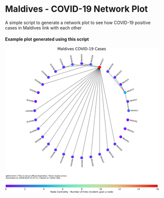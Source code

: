 # Maldives - COVID-19 Network Plot
A simple script to generate a network plot to see how COVID-19 positive cases in Maldives link with each other

<h4>Example plot generated using this script</h4>

![Image](Plot_on_20042020_014752.png)
